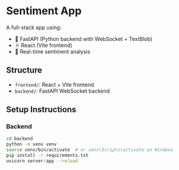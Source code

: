 # Sentiment App

A full-stack app using:

- 🐍 FastAPI (Python backend with WebSocket + TextBlob)
- ⚛️ React (Vite frontend)
- 💬 Real-time sentiment analysis

## Structure

- `frontend/`: React + Vite frontend
- `backend/`: FastAPI WebSocket backend

## Setup Instructions

### Backend

```bash
cd backend
python -m venv venv
source venv/bin/activate  # or venv\Scripts\activate on Windows
pip install -r requirements.txt
uvicorn server:app --reload
